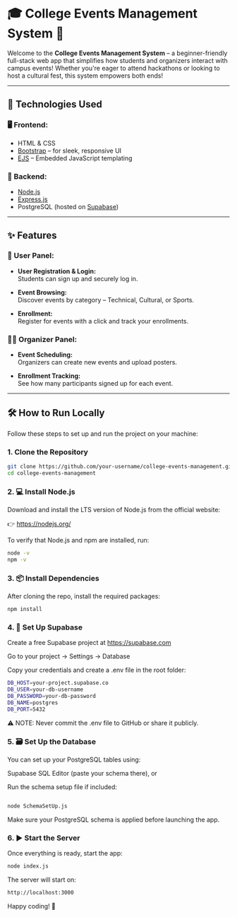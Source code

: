 # 🎓 College Events Management System 🎉

Welcome to the **College Events Management System** – a beginner-friendly full-stack web app that simplifies how students and organizers interact with campus events! Whether you're eager to attend hackathons or looking to host a cultural fest, this system empowers both ends!

---

## 🚀 Technologies Used

### 🖥️ Frontend:

- HTML & CSS
- [Bootstrap](https://getbootstrap.com/) – for sleek, responsive UI
- [EJS](https://ejs.co/) – Embedded JavaScript templating

### 🔧 Backend:

- [Node.js](https://nodejs.org/)
- [Express.js](https://expressjs.com/)
- PostgreSQL (hosted on [Supabase](https://supabase.com/))

---

## ✨ Features

### 👥 User Panel:

- **User Registration & Login:**  
  Students can sign up and securely log in.
- **Event Browsing:**  
  Discover events by category – Technical, Cultural, or Sports.

- **Enrollment:**  
  Register for events with a click and track your enrollments.

### 🧑‍💼 Organizer Panel:

- **Event Scheduling:**  
  Organizers can create new events and upload posters.

- **Enrollment Tracking:**  
  See how many participants signed up for each event.

---

## 🛠️ How to Run Locally

Follow these steps to set up and run the project on your machine:

### 1. Clone the Repository

```bash
git clone https://github.com/your-username/college-events-management.git
cd college-events-management
```

### 2. 💻 Install Node.js

Download and install the LTS version of Node.js from the official website:

👉 https://nodejs.org/

To verify that Node.js and npm are installed, run:

```bash
node -v
npm -v
```

### 3. 📦 Install Dependencies

After cloning the repo, install the required packages:

```bash
npm install
```

### 4. 🔐 Set Up Supabase

Create a free Supabase project at https://supabase.com

Go to your project → Settings → Database

Copy your credentials and create a .env file in the root folder:

```bash
DB_HOST=your-project.supabase.co
DB_USER=your-db-username
DB_PASSWORD=your-db-password
DB_NAME=postgres
DB_PORT=5432
```

⚠️ NOTE: Never commit the .env file to GitHub or share it publicly.

### 5. 🗃️ Set Up the Database

You can set up your PostgreSQL tables using:

Supabase SQL Editor (paste your schema there), or

Run the schema setup file if included:

```bash

node SchemaSetUp.js
```

Make sure your PostgreSQL schema is applied before launching the app.

### 6. ▶️ Start the Server

Once everything is ready, start the app:

```bash
node index.js
```

The server will start on:

```bash
http://localhost:3000
```

Happy coding! 🚀
